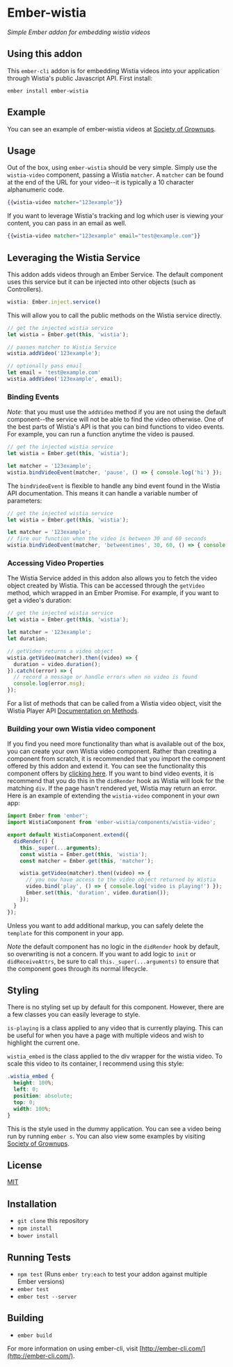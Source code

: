 # Ember-wistia
*Simple Ember addon for embedding wistia videos*

## Using this addon

This `ember-cli` addon is for embedding Wistia videos into your application through Wistia's public Javascript API.
First install:

```
ember install ember-wistia
```

## Example
You can see an example of ember-wistia videos at [Society of Grownups](https://www.societyofgrownups.com/online-classes).

## Usage
Out of the box, using `ember-wistia` should be very simple.
Simply use the `wistia-video` component, passing a Wistia `matcher`.
A `matcher` can be found at the end of the URL for your video--it is typically a 10 character alphanumeric code.

```handlebars
{{wistia-video matcher="123example"}}
```

If you want to leverage Wistia's tracking and log which user is viewing your content, you can pass in an email as well.

```handlebars
{{wistia-video matcher="123example" email="test@example.com"}}
```

## Leveraging the Wistia Service
This addon adds videos through an Ember Service.
The default component uses this service but it can be injected into other objects (such as Controllers).

```javascript
wistia: Ember.inject.service()
```

This will allow you to call the public methods on the Wistia service directly.

```javascript
// get the injected wistia service
let wistia = Ember.get(this, 'wistia');

// passes matcher to Wistia Service
wistia.addVideo('123example');

// optionally pass email
let email = 'test@example.com'
wistia.addVideo('123example', email);
```

### Binding Events
*Note*: that you must use the `addVideo` method if you are not using the default component--the service will not be able to find the video otherwise.
One of the best parts of Wistia's API is that you can bind functions to video events.
For example, you can run a function anytime the video is paused.

```javascript
// get the injected wistia service
let wistia = Ember.get(this, 'wistia');

let matcher = '123example';
wistia.bindVideoEvent(matcher, 'pause', () => { console.log('hi') });
```

The `bindVideoEvent` is flexible to handle any bind event found in the Wistia API documentation.
This means it can handle a variable number of parameters:

```javascript
// get the injected wistia service
let wistia = Ember.get(this, 'wistia');

let matcher = '123example';
// fire our function when the video is between 30 and 60 seconds
wistia.bindVideoEvent(matcher, 'betweentimes', 30, 60, () => { console.log('hi') });
```

### Accessing Video Properties
The Wistia Service added in this addon also allows you to fetch the video object created by Wistia.
This can be accessed through the `getVideo` method, which wrapped in an Ember Promise.
For example, if you want to get a video's duration:

```javascript
// get the injected wistia service
let wistia = Ember.get(this, 'wistia');

let matcher = '123example';
let duration;

// getVideo returns a video object
wistia.getVideo(matcher).then((video) => {
  duration = video.duration();
}).catch((error) => {
  // record a message or handle errors when no video is found
  console.log(error.msg);
});
```

For a list of methods that can be called from a Wistia video object, visit the Wistia Player API [Documentation on Methods](https://wistia.com/doc/player-api#methods).

### Building your own Wistia video component
If you find you need more functionality than what is available out of the box, you can create your own Wistia video component.
Rather than creating a component from scratch, it is recommended that you import the component offered by this addon and extend it.
You can see the functionality this component offers by [clicking here](https://github.com/sbatson5/ember-wistia/blob/master/addon/components/wistia-video.js).
If you want to bind video events, it is recommend that you do this in the `didRender` hook as Wistia will look for the matching `div`.
If the page hasn't rendered yet, Wistia may return an error.
Here is an example of extending the `wistia-video` component in your own app:

```javascript
import Ember from 'ember';
import WistiaComponent from 'ember-wistia/components/wistia-video';

export default WistiaComponent.extend({
  didRender() {
    this._super(...arguments);
    const wistia = Ember.get(this, 'wistia');
    const matcher = Ember.get(this, 'matcher');

    wistia.getVideo(matcher).then((video) => {
      // you now have access to the video object returned by Wistia
      video.bind('play', () => { console.log('video is playing!') });
      Ember.set(this, 'duration', video.duration());
    });
  }
});
```

Unless you want to add additional markup, you can safely delete the `template` for this component in your app.

*Note* the default component has no logic in the `didRender` hook by default, so overwriting is not a concern.
If you want to add logic to `init` or `didReceiveAttrs`, be sure to call `this._super(...arguments)` to ensure that the component goes through its normal lifecycle.


## Styling
There is no styling set up by default for this component.
However, there are a few classes you can easily leverage to style.

`is-playing` is a class applied to any video that is currently playing.
This can be useful for when you have a page with multiple videos and wish to highlight the current one.

`wistia_embed` is the class applied to the div wrapper for the wistia video.
To scale this video to its container, I recommend using this style:

```css
.wistia_embed {
  height: 100%;
  left: 0;
  position: absolute;
  top: 0;
  width: 100%;
}
```

This is the style used in the dummy application.
You can see a video being run by running `ember s`.
You can also view some examples by visiting [Society of Grownups](https://www.societyofgrownups.com/online-classes).

## License
[MIT](LICENSE.md)

## Installation

* `git clone` this repository
* `npm install`
* `bower install`

## Running Tests

* `npm test` (Runs `ember try:each` to test your addon against multiple Ember versions)
* `ember test`
* `ember test --server`

## Building

* `ember build`

For more information on using ember-cli, visit [http://ember-cli.com/](http://ember-cli.com/).
